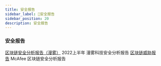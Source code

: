 ```yaml
---
title: 安全报告
sidebar_label: 🔑安全报告
sidebar_position: 20
description: 安全报告
---
```


### 安全报告

[区块链安全分析报告（漫雾）](https://book.web3study.club/assets/first-half-of-the-2022-report.pdf) 2022上半年 漫雾科技安全分析报告
[区块链威胁报告](https://www.mcafee.com/enterprise/en-us/assets/reports/rp-blockchain-security-risks.pdf) McAfee 区块链安全分析报告
